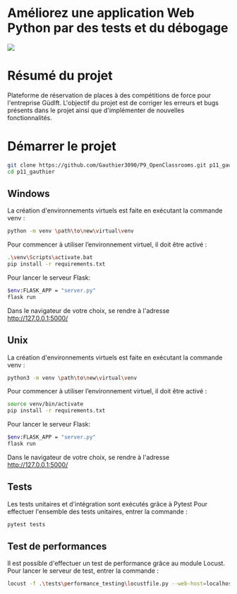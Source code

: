 # Améliorez une application Web Python par des tests et du débogage

![](https://camo.githubusercontent.com/7c691d06ed3e830244e052e43bb63780a25f0be9c7446cd4bea9f638dae92c99/68747470733a2f2f6f6e617465737465706f7572746f692e636f6d2f77702d636f6e74656e742f75706c6f6164732f323032302f30322f4c6f676f5f6f70656e636c617373726f6f6d735f6f6e617465737465706f7572746f692e6a7067)

# Résumé du projet

Plateforme de réservation de places à des compétitions de force pour l'entreprise Güdlft.
L'objectif du projet est de corriger les erreurs et bugs présents dans le projet ainsi
que d'implémenter de nouvelles fonctionnalités.

# Démarrer le projet

````Bash
git clone https://github.com/Gauthier3090/P9_OpenClassrooms.git p11_gauthier
cd p11_gauthier
````
## Windows

La création d'environnements virtuels est faite en exécutant la commande venv :

````Bash
python -m venv \path\to\new\virtual\venv
````

Pour commencer à utiliser l’environnement virtuel, il doit être activé :

````Bash
.\venv\Scripts\activate.bat
pip install -r requirements.txt
````

Pour lancer le serveur Flask:

````Bash
$env:FLASK_APP = "server.py"
flask run
````

Dans le navigateur de votre choix, se rendre à l'adresse http://127.0.0.1:5000/

## Unix

La création d'environnements virtuels est faite en exécutant la commande venv :

````Bash
python3 -m venv \path\to\new\virtual\venv
````

Pour commencer à utiliser l’environnement virtuel, il doit être activé :

````Bash
source venv/bin/activate
pip install -r requirements.txt
````

Pour lancer le serveur Flask:

````Bash
$env:FLASK_APP = "server.py"
flask run
````

Dans le navigateur de votre choix, se rendre à l'adresse http://127.0.0.1:5000/

## Tests

Les tests unitaires et d'intégration sont exécutés grâce à Pytest
Pour effectuer l'ensemble des tests unitaires, entrer la commande :

````Bash
pytest tests
````

## Test de performances
Il est possible d'effectuer un test de performance grâce au module Locust. 
Pour lancer le serveur de test, entrer la commande :

````Bash
locust -f .\tests\performance_testing\locustfile.py --web-host=localhost
````
